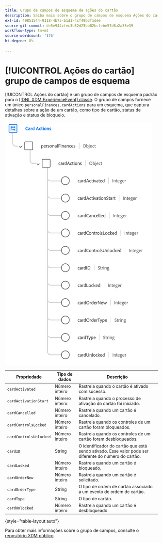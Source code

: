 ```yaml
---
title: Grupo de campos de esquema de ações do cartão
description: Saiba mais sobre o grupo de campos de esquema Ações do cartão.
exl-id: 49851544-9118-4b73-b1d1-4cf49b3f1dee
source-git-commit: de8e944cfec3b52d25bb02bcfebe57d6a2a35e39
workflow-type: tm+mt
source-wordcount: '176'
ht-degree: 8%

---
```


# [!UICONTROL Ações do cartão] grupo de campos de esquema

[!UICONTROL Ações do cartão] é um grupo de campos de esquema padrão para o [[!DNL XDM ExperienceEvent] classe](../../classes/experienceevent.md). O grupo de campos fornece um único `personalFinances.cardActions` para um esquema, que captura detalhes sobre a ação de um cartão, como tipo de cartão, status de ativação e status de bloqueio.

![](../../images/field-groups/card-actions.png)

| Propriedade | Tipo de dados | Descrição |
| --- | --- | --- |
| `cardActivated` | Número inteiro | Rastreia quando o cartão é ativado com sucesso. |
| `cardActivationStart` | Número inteiro | Rastreia quando o processo de ativação do cartão foi iniciado. |
| `cardCancelled` | Número inteiro | Rastreia quando um cartão é cancelado. |
| `cardControlsLocked` | Número inteiro | Rastreia quando os controles de um cartão foram bloqueados. |
| `cardControlsUnlocked` | Número inteiro | Rastreia quando os controles de um cartão foram desbloqueados. |
| `cardID` | String | O identificador do cartão que está sendo ativado. Esse valor pode ser diferente do número do cartão. |
| `cardLocked` | Número inteiro | Rastreia quando um cartão é bloqueado. |
| `cardOrderNew` | Número inteiro | Rastreia quando um cartão é solicitado. |
| `cardOrderType` | String | O tipo de ordem de cartão associado a um evento de ordem de cartão. |
| `cardType` | String | O tipo de cartão. |
| `cardUnlocked` | Número inteiro | Rastreia quando um cartão é desbloqueado. |

{style="table-layout:auto"}

Para obter mais informações sobre o grupo de campos, consulte o [repositório XDM público](https://github.com/adobe/xdm/blob/master/docs/reference/fieldgroups/experience-event/experienceevent-card-actions.schema.json).
